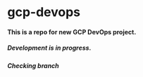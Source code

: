 # gcp-devops
#### This is a repo for new GCP DevOps project.
##### Development is in progress.
##### Checking branch